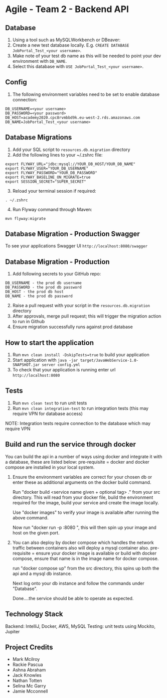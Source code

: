 # Agile - Team 2 - Backend API

Database
---
1. Using a tool such as MySQLWorkbench or DBeaver:
2. Create a new test database locally. E.g. `CREATE DATABASE JobPortal_Test_<your username>`.
3. Make note of your test db name as this will be needed to point your dev environment with `DB_NAME`.
4. Select this database with `USE JobPortal_Test_<your username>`.


Config
---
1. The following environment variables need to be set to enable database connection:
```
DB_USERNAME=<your username>
DB_PASSWORD=<your password>
DB_HOST=academy2020.cpc8rvmbbd9k.eu-west-2.rds.amazonaws.com
DB_NAME=JobPortal_Test_<your username>
```

Database Migrations
---
1. Add your SQL script to `resources.db.migration` directory
2. Add the following lines to your ~/.zshrc file:

```
export FLYWAY_URL="jdbc:mysql://YOUR_DB_HOST/YOUR_DB_NAME"
export FLYWAY_USER="YOUR_DB_USERNAME"
export FLYWAY_PASSWORD="YOUR_DB_PASSWORD"
export FLYWAY_BASELINE_ON_MIGRATE=true
export SESSION_SECRET="SUPER_SECRET"
```

3. Reload your terminal session if required:

```
. ~/.zshrc
```

4. Run Flyway command through Maven:

```
mvn flyway:migrate
```

Database Migration - Production
Swagger
---

To see your applications Swagger UI `http://localhost:8080/swagger`

Database Migration - Production
---

1. Add following secrets to your GitHub repo:
```
DB_USERNAME - the prod db username
DB_PASSWORD - the prod db password
DB_HOST - the prod db host
DB_NAME - the prod db password
```

2. Raise a pull request with your script in the `resources.db.migration` directory
3. After approvals, merge pull request; this will trigger the migration action to run in Github
4. Ensure migration successfully runs against prod database


How to start the application
---

1. Run `mvn clean install -DskipTests=true` to build your application
1. Start application with `java -jar target/JavaWebService-1.0-SNAPSHOT.jar server config.yml`
1. To check that your application is running enter url `http://localhost:8080`

Tests
---

1. Run `mvn clean test` to run unit tests
2. Run `mvn clean integration-test` to run integration tests (this may require VPN for database access)

NOTE: Integration tests require connection to the database which may require VPN

Build and run the service through docker
---

You can build the api in a number of ways using docker and integrate it with a database, these are listed below:
pre-requisite = docker and docker compose are installed in your local system.

1.  Ensure the environment variables are correct for your chosen db or enter these as 
    additional arguments on the docker build command.

    Run "docker build <service name given + optional tag> ." from your src directory.
    This will read from your docker file, build the environment required for the 
    image, build your service and create the image locally.
    
    Use "docker images" to verify your image is available after running the above command.
    
    Now run "docker run -p <chosen port to host locally on your machine>:8080 <your image 
    name given>", this will then spin up your image and host on the given port.
    
2.  You can also deploy by docker compose which handles the network traffic between 
    containers also will deploy a mysql container also.
    pre-requisite = ensure your docker image is available or build with docker compose, ensure 
    that name is in the image name for docker compose.
    
    run "docker compose up" from the src directory, this spins up both the api and a mysql db instance.
    
    Next log onto your db instance and follow the commands under "Database".
    
    Done....the service should be able to operate as expected.  

Technology Stack
---
Backend: IntelliJ, Docker, AWS, MySQL
Testing: unit tests using Mockito, Jupiter

Project Credits
---
- Mark Mcilroy
- Rackie Pascua
- Ashna Abraham
- Jack Knowles
- Nathan Totten
- Selina Mc Garry
- Jamie Mcconnell
